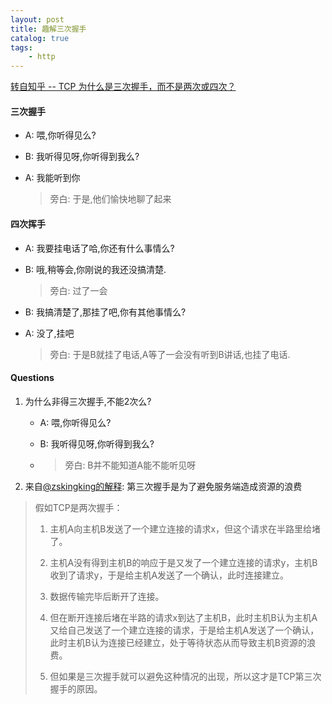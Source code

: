 ```yaml
---
layout: post
title: 趣解三次握手
catalog: true
tags:
    - http
---
```



[转自知乎 -- TCP 为什么是三次握手，而不是两次或四次？](https://www.zhihu.com/question/24853633)
#### 三次握手
* A: 喂,你听得见么? 
* B: 我听得见呀,你听得到我么?
* A: 我能听到你

  > 旁白: 于是,他们愉快地聊了起来

#### 四次挥手
* A: 我要挂电话了哈,你还有什么事情么?
* B: 哦,稍等会,你刚说的我还没搞清楚.

  > 旁白: 过了一会

* B: 我搞清楚了,那挂了吧,你有其他事情么?
* A: 没了,挂吧

  > 旁白: 于是B就挂了电话,A等了一会没有听到B讲话,也挂了电话.

#### Questions

1. 为什么非得三次握手,不能2次么?

   * A: 喂,你听得见么? 

   * B: 我听得见呀,你听得到我么?

   * > 旁白: B并不能知道A能不能听见呀

2.  来自[@zskingking的解释](https://www.jianshu.com/p/271b1c57bb0b): 第三次握手是为了避免服务端造成资源的浪费

  > 假如TCP是两次握手：
  >
  > 1. 主机A向主机B发送了一个建立连接的请求x，但这个请求在半路里给堵了。
  >
  > 2. 主机A没有得到主机B的响应于是又发了一个建立连接的请求y，主机B收到了请求y，于是给主机A发送了一个确认，此时连接建立。
  > 3. 数据传输完毕后断开了连接。
  > 4. 但在断开连接后堵在半路的请求x到达了主机B，此时主机B认为主机A又给自己发送了一个建立连接的请求，于是给主机A发送了一个确认，此时主机B认为连接已经建立，处于等待状态从而导致主机B资源的浪费。
  > 5. 但如果是三次握手就可以避免这种情况的出现，所以这才是TCP第三次握手的原因。
